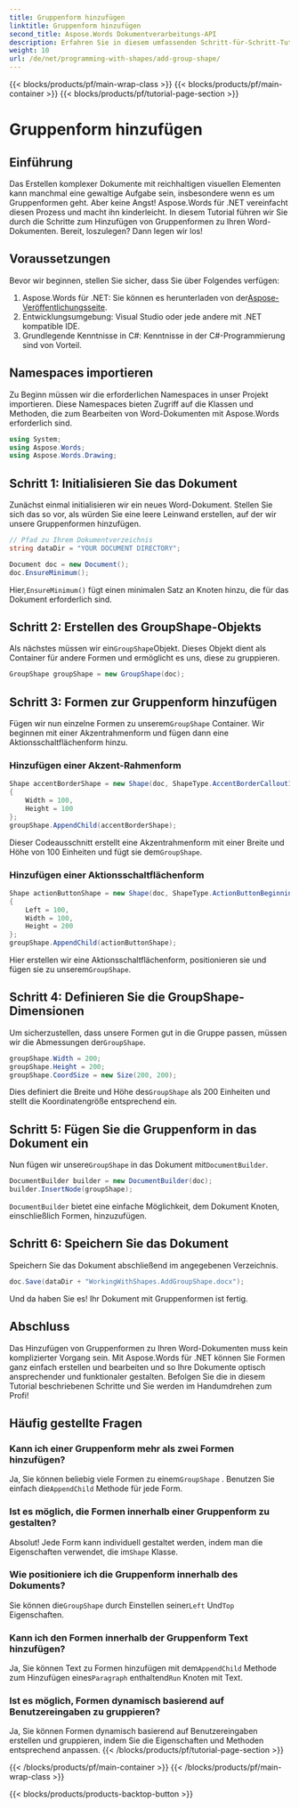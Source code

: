 ```yaml
---
title: Gruppenform hinzufügen
linktitle: Gruppenform hinzufügen
second_title: Aspose.Words Dokumentverarbeitungs-API
description: Erfahren Sie in diesem umfassenden Schritt-für-Schritt-Tutorial, wie Sie mit Aspose.Words für .NET Gruppenformen zu Word-Dokumenten hinzufügen.
weight: 10
url: /de/net/programming-with-shapes/add-group-shape/
---
```


{{< blocks/products/pf/main-wrap-class >}}
{{< blocks/products/pf/main-container >}}
{{< blocks/products/pf/tutorial-page-section >}}

# Gruppenform hinzufügen

## Einführung

Das Erstellen komplexer Dokumente mit reichhaltigen visuellen Elementen kann manchmal eine gewaltige Aufgabe sein, insbesondere wenn es um Gruppenformen geht. Aber keine Angst! Aspose.Words für .NET vereinfacht diesen Prozess und macht ihn kinderleicht. In diesem Tutorial führen wir Sie durch die Schritte zum Hinzufügen von Gruppenformen zu Ihren Word-Dokumenten. Bereit, loszulegen? Dann legen wir los!

## Voraussetzungen

Bevor wir beginnen, stellen Sie sicher, dass Sie über Folgendes verfügen:

1.  Aspose.Words für .NET: Sie können es herunterladen von der[Aspose-Veröffentlichungsseite](https://releases.aspose.com/words/net/).
2. Entwicklungsumgebung: Visual Studio oder jede andere mit .NET kompatible IDE.
3. Grundlegende Kenntnisse in C#: Kenntnisse in der C#-Programmierung sind von Vorteil.

## Namespaces importieren

Zu Beginn müssen wir die erforderlichen Namespaces in unser Projekt importieren. Diese Namespaces bieten Zugriff auf die Klassen und Methoden, die zum Bearbeiten von Word-Dokumenten mit Aspose.Words erforderlich sind.

```csharp
using System;
using Aspose.Words;
using Aspose.Words.Drawing;
```

## Schritt 1: Initialisieren Sie das Dokument

Zunächst einmal initialisieren wir ein neues Word-Dokument. Stellen Sie sich das so vor, als würden Sie eine leere Leinwand erstellen, auf der wir unsere Gruppenformen hinzufügen.

```csharp
// Pfad zu Ihrem Dokumentverzeichnis
string dataDir = "YOUR DOCUMENT DIRECTORY";

Document doc = new Document();
doc.EnsureMinimum();
```

 Hier,`EnsureMinimum()` fügt einen minimalen Satz an Knoten hinzu, die für das Dokument erforderlich sind.

## Schritt 2: Erstellen des GroupShape-Objekts

 Als nächstes müssen wir ein`GroupShape`Objekt. Dieses Objekt dient als Container für andere Formen und ermöglicht es uns, diese zu gruppieren.

```csharp
GroupShape groupShape = new GroupShape(doc);
```

## Schritt 3: Formen zur Gruppenform hinzufügen

 Fügen wir nun einzelne Formen zu unserem`GroupShape` Container. Wir beginnen mit einer Akzentrahmenform und fügen dann eine Aktionsschaltflächenform hinzu.

### Hinzufügen einer Akzent-Rahmenform

```csharp
Shape accentBorderShape = new Shape(doc, ShapeType.AccentBorderCallout1)
{
    Width = 100,
    Height = 100
};
groupShape.AppendChild(accentBorderShape);
```

 Dieser Codeausschnitt erstellt eine Akzentrahmenform mit einer Breite und Höhe von 100 Einheiten und fügt sie dem`GroupShape`.

### Hinzufügen einer Aktionsschaltflächenform

```csharp
Shape actionButtonShape = new Shape(doc, ShapeType.ActionButtonBeginning)
{
    Left = 100,
    Width = 100,
    Height = 200
};
groupShape.AppendChild(actionButtonShape);
```

 Hier erstellen wir eine Aktionsschaltflächenform, positionieren sie und fügen sie zu unserem`GroupShape`.

## Schritt 4: Definieren Sie die GroupShape-Dimensionen

 Um sicherzustellen, dass unsere Formen gut in die Gruppe passen, müssen wir die Abmessungen der`GroupShape`.

```csharp
groupShape.Width = 200;
groupShape.Height = 200;
groupShape.CoordSize = new Size(200, 200);
```

 Dies definiert die Breite und Höhe des`GroupShape` als 200 Einheiten und stellt die Koordinatengröße entsprechend ein.

## Schritt 5: Fügen Sie die Gruppenform in das Dokument ein

 Nun fügen wir unsere`GroupShape` in das Dokument mit`DocumentBuilder`.

```csharp
DocumentBuilder builder = new DocumentBuilder(doc);
builder.InsertNode(groupShape);
```

`DocumentBuilder` bietet eine einfache Möglichkeit, dem Dokument Knoten, einschließlich Formen, hinzuzufügen.

## Schritt 6: Speichern Sie das Dokument

Speichern Sie das Dokument abschließend im angegebenen Verzeichnis.

```csharp
doc.Save(dataDir + "WorkingWithShapes.AddGroupShape.docx");
```

Und da haben Sie es! Ihr Dokument mit Gruppenformen ist fertig.

## Abschluss

Das Hinzufügen von Gruppenformen zu Ihren Word-Dokumenten muss kein komplizierter Vorgang sein. Mit Aspose.Words für .NET können Sie Formen ganz einfach erstellen und bearbeiten und so Ihre Dokumente optisch ansprechender und funktionaler gestalten. Befolgen Sie die in diesem Tutorial beschriebenen Schritte und Sie werden im Handumdrehen zum Profi!

## Häufig gestellte Fragen

### Kann ich einer Gruppenform mehr als zwei Formen hinzufügen?
 Ja, Sie können beliebig viele Formen zu einem`GroupShape` . Benutzen Sie einfach die`AppendChild` Methode für jede Form.

### Ist es möglich, die Formen innerhalb einer Gruppenform zu gestalten?
 Absolut! Jede Form kann individuell gestaltet werden, indem man die Eigenschaften verwendet, die im`Shape` Klasse.

### Wie positioniere ich die Gruppenform innerhalb des Dokuments?
 Sie können die`GroupShape` durch Einstellen seiner`Left` Und`Top` Eigenschaften.

### Kann ich den Formen innerhalb der Gruppenform Text hinzufügen?
 Ja, Sie können Text zu Formen hinzufügen mit dem`AppendChild` Methode zum Hinzufügen eines`Paragraph` enthaltend`Run` Knoten mit Text.

### Ist es möglich, Formen dynamisch basierend auf Benutzereingaben zu gruppieren?
Ja, Sie können Formen dynamisch basierend auf Benutzereingaben erstellen und gruppieren, indem Sie die Eigenschaften und Methoden entsprechend anpassen.
{{< /blocks/products/pf/tutorial-page-section >}}

{{< /blocks/products/pf/main-container >}}
{{< /blocks/products/pf/main-wrap-class >}}

{{< blocks/products/products-backtop-button >}}
